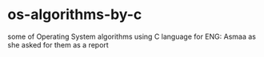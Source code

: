 # os-algorithms-by-c
some of Operating System algorithms using C language
for ENG: Asmaa as she asked for them as a report 
